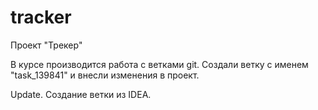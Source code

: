 # tracker

Проект "Трекер"

В курсе производится работа с ветками git. Создали ветку с именем "task_139841" и внесли изменения в проект.

Update. Создание ветки из IDEA.